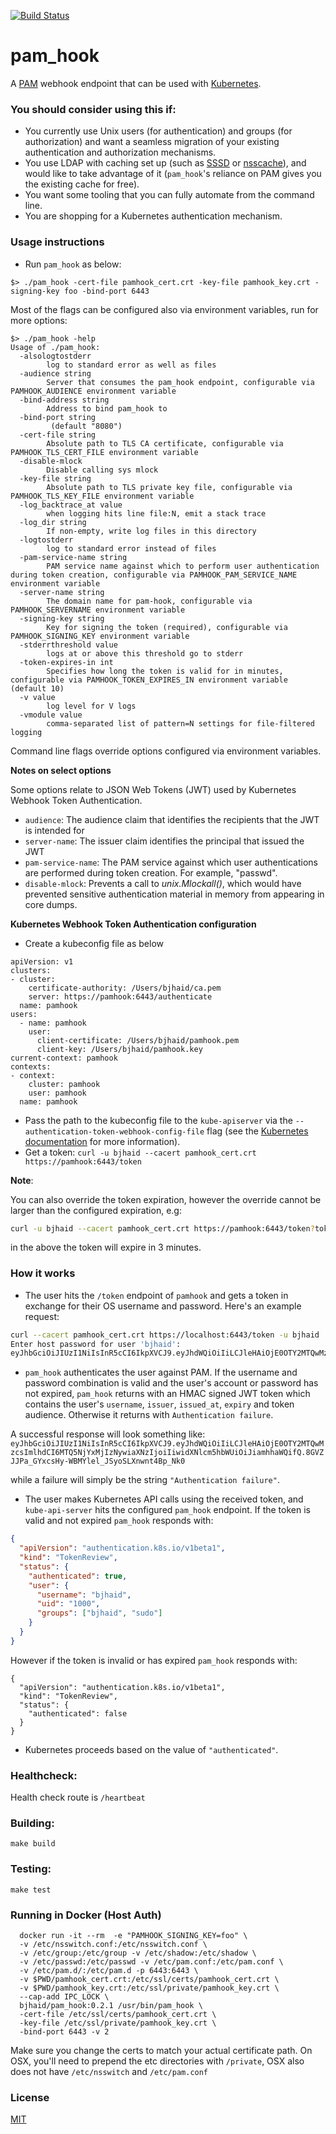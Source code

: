 [![Build Status](https://api.travis-ci.org/bjhaid/pam_hook.svg?branch=master)](https://travis-ci.org/bjhaid/pam_hook)

# pam_hook

A [PAM](http://www.linux-pam.org/) webhook endpoint that can be used with [Kubernetes](https://github.com/kubernetes/kubernetes).

### You should consider using this if:

- You currently use Unix users (for authentication) and groups (for authorization) and want a seamless migration of your existing authentication and authorization mechanisms.
- You use LDAP with caching set up (such as [SSSD](https://linux.die.net/man/8/sssd) or [nsscache](https://github.com/google/nsscache)), and would like to take advantage of it (`pam_hook`'s reliance on PAM gives you the existing cache for free).
- You want some tooling that you can fully automate from the command line.
- You are shopping for a Kubernetes authentication mechanism.

### Usage instructions

- Run `pam_hook` as below:

```
$> ./pam_hook -cert-file pamhook_cert.crt -key-file pamhook_key.crt -signing-key foo -bind-port 6443
```

Most of the flags can be configured also via environment variables, run for more options:

```
$> ./pam_hook -help
Usage of ./pam_hook:
  -alsologtostderr
        log to standard error as well as files
  -audience string
        Server that consumes the pam_hook endpoint, configurable via PAMHOOK_AUDIENCE environment variable
  -bind-address string
        Address to bind pam_hook to
  -bind-port string
         (default "8080")
  -cert-file string
        Absolute path to TLS CA certificate, configurable via PAMHOOK_TLS_CERT_FILE environment variable
  -disable-mlock
        Disable calling sys mlock
  -key-file string
        Absolute path to TLS private key file, configurable via PAMHOOK_TLS_KEY_FILE environment variable
  -log_backtrace_at value
        when logging hits line file:N, emit a stack trace
  -log_dir string
        If non-empty, write log files in this directory
  -logtostderr
        log to standard error instead of files
  -pam-service-name string
        PAM service name against which to perform user authentication during token creation, configurable via PAMHOOK_PAM_SERVICE_NAME environment variable
  -server-name string
        The domain name for pam-hook, configurable via PAMHOOK_SERVERNAME environment variable
  -signing-key string
        Key for signing the token (required), configurable via PAMHOOK_SIGNING_KEY environment variable
  -stderrthreshold value
        logs at or above this threshold go to stderr
  -token-expires-in int
        Specifies how long the token is valid for in minutes, configurable via PAMHOOK_TOKEN_EXPIRES_IN environment variable (default 10)
  -v value
        log level for V logs
  -vmodule value
        comma-separated list of pattern=N settings for file-filtered logging
```

Command line flags override options configured via environment variables.

**Notes on select options**

Some options relate to JSON Web Tokens (JWT) used by Kubernetes Webhook Token Authentication.

- `audience`: The audience claim that identifies the recipients that the JWT is intended for
- `server-name`: The issuer claim identifies the principal that issued the JWT
- `pam-service-name`: The PAM service against which user authentications are performed during token creation. For example, "passwd".
- `disable-mlock`: Prevents a call to _unix.Mlockall()_, which would have prevented sensitive authentication material in memory from appearing in core dumps.

**Kubernetes Webhook Token Authentication configuration**

- Create a kubeconfig file as below

```
apiVersion: v1
clusters:
- cluster:
    certificate-authority: /Users/bjhaid/ca.pem
    server: https://pamhook:6443/authenticate
  name: pamhook
users:
  - name: pamhook
    user:
      client-certificate: /Users/bjhaid/pamhook.pem
      client-key: /Users/bjhaid/pamhook.key
current-context: pamhook
contexts:
- context:
    cluster: pamhook
    user: pamhook
  name: pamhook
```

- Pass the path to the kubeconfig file to the `kube-apiserver` via the
  `--authentication-token-webhook-config-file` flag (see the
  [Kubernetes documentation](https://kubernetes.io/docs/admin/authentication/#webhook-token-authentication)
  for more information).
- Get a token: `curl -u bjhaid --cacert pamhook_cert.crt https://pamhook:6443/token`

**Note**:

You can also override the token expiration, however the override cannot be
larger than the configured expiration, e.g:

```bash
curl -u bjhaid --cacert pamhook_cert.crt https://pamhook:6443/token?token-expires-in=3
```

in the above the token will expire in 3 minutes.

### How it works

- The user hits the `/token` endpoint of `pamhook` and gets a token in exchange for their
  OS username and password. Here's an example request:

```bash
curl --cacert pamhook_cert.crt https://localhost:6443/token -u bjhaid
Enter host password for user 'bjhaid':
eyJhbGciOiJIUzI1NiIsInR5cCI6IkpXVCJ9.eyJhdWQiOiIiLCJleHAiOjE0OTY2MTQwMzcsImlhdCI6MTQ5NjYxMjIzNywiaXNzIjoiIiwidXNlcm5hbWUiOiJiamhhaWQifQ.8GVZJJPa_GYxcsHy-WBMYlel_JSyoSLXnwnt4Bp_Nk0
```

- `pam_hook` authenticates the user against PAM. If the username and password combination
  is valid and the user's account or password has not expired, `pam_hook` returns with an
  HMAC signed JWT token which contains the user's `username`, `issuer`, `issued_at`, `expiry` and
  token audience. Otherwise it returns with `Authentication failure`.

A successful response will look something like:
`eyJhbGciOiJIUzI1NiIsInR5cCI6IkpXVCJ9.eyJhdWQiOiIiLCJleHAiOjE0OTY2MTQwMzcsImlhdCI6MTQ5NjYxMjIzNywiaXNzIjoiIiwidXNlcm5hbWUiOiJiamhhaWQifQ.8GVZJJPa_GYxcsHy-WBMYlel_JSyoSLXnwnt4Bp_Nk0`

while a failure will simply be the string `"Authentication failure"`.

- The user makes Kubernetes API calls using the received token, and `kube-api-server` hits
  the configured `pam_hook` endpoint. If the token is valid and not expired `pam_hook`
  responds with:

```json
{
  "apiVersion": "authentication.k8s.io/v1beta1",
  "kind": "TokenReview",
  "status": {
    "authenticated": true,
    "user": {
      "username": "bjhaid",
      "uid": "1000",
      "groups": ["bjhaid", "sudo"]
    }
  }
}
```

However if the token is invalid or has expired `pam_hook` responds with:

```
{
  "apiVersion": "authentication.k8s.io/v1beta1",
  "kind": "TokenReview",
  "status": {
    "authenticated": false
  }
}
```

- Kubernetes proceeds based on the value of `"authenticated"`.

### Healthcheck:

Health check route is `/heartbeat`

### Building:

```
make build
```

### Testing:

```
make test
```

### Running in Docker (Host Auth)

```
  docker run -it --rm  -e "PAMHOOK_SIGNING_KEY=foo" \
  -v /etc/nsswitch.conf:/etc/nsswitch.conf \
  -v /etc/group:/etc/group -v /etc/shadow:/etc/shadow \
  -v /etc/passwd:/etc/passwd -v /etc/pam.conf:/etc/pam.conf \
  -v /etc/pam.d/:/etc/pam.d -p 6443:6443 \
  -v $PWD/pamhook_cert.crt:/etc/ssl/certs/pamhook_cert.crt \
  -v $PWD/pamhook_key.crt:/etc/ssl/private/pamhook_key.crt \
  --cap-add IPC_LOCK \
  bjhaid/pam_hook:0.2.1 /usr/bin/pam_hook \
  -cert-file /etc/ssl/certs/pamhook_cert.crt \
  -key-file /etc/ssl/private/pamhook_key.crt \
  -bind-port 6443 -v 2

```

Make sure you change the certs to match your actual certificate path. On OSX,
you'll need to prepend the etc directories with `/private`, OSX also does not
have `/etc/nsswitch` and `/etc/pam.conf`

### License

[MIT](LICENSE)
